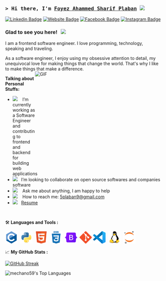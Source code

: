 ### <samp>&gt; Hi there, I'm <a href="#" target="_blank">Foyez Ahammed Sharif Plaban</a> <img src="https://media.giphy.com/media/hvRJCLFzcasrR4ia7z/giphy.gif" width="25"> </samp>

[![Linkedin Badge](https://img.shields.io/badge/LinkedIn-0077B5?style=for-the-badge&logo=linkedin&logoColor=white)](https://bd.linkedin.com/in/5plaban9)
[![Website Badge](https://img.shields.io/badge/website-000000?style=for-the-badge&logo=About.me&logoColor=white)](https://5plaban9.com/)
[![Facebook Badge](https://img.shields.io/badge/Facebook-1877F2?style=for-the-badge&logo=facebook&logoColor=white)](https://www.facebook.com/5plaban9/)
[![Instagram Badge](https://img.shields.io/badge/Instagram-E4405F?style=for-the-badge&logo=instagram&logoColor=white)](https://www.instagram.com/5plaban9/)


### Glad to see you here! &nbsp; ![](https://visitor-badge.glitch.me/badge?page_id=mechano59.mechano59)

I am a frontend software engineer. I love programming, technology, speaking and traveling.

As a software engineer, I enjoy using my obsessive attention to detail, my unequivocal love for making things that change the world. That's why I like to make things that make a difference.
<img align="right" alt="GIF" src="https://github.com/mechano59/mechano59/blob/main/assets/coding.gif?raw=true" width="408" height="318" />



**Talking about Personal Stuffs:**

- <img src="https://github.com/mechano59/mechano59/blob/main/assets/developer.gif?raw=true" width="21" /> &nbsp;&nbsp; I’m currently working as a Software Engineer and contributing to frontend and backend for building web applications
- <img src="https://github.com/mechano59/mechano59/blob/main/assets/laptop.gif?raw=true" width="21" /> &nbsp;&nbsp;I’m looking to collaborate on open source softwares and companies software
- <img src="https://github.com/mechano59/mechano59/blob/main/assets/message.gif?raw=true" width="21" /> &nbsp;&nbsp; Ask me about anything, I am happy to help
- <img src="https://github.com/mechano59/mechano59/blob/main/assets/letterbox.gif?raw=true" width="21" /> &nbsp;&nbsp; How to reach me: 5plaban9@gmail.com
- <img src="https://github.com/mechano59/mechano59/blob/main/assets/doc.gif?raw=true" width="21" />&nbsp;&nbsp; [Resume](https://5plaban9.com/public/assets/files/Foyez_Ahammed_Sharif_Plaban.pdf)

</br>

🛠️ **Languages and Tools :**

<div>
  <img src="https://github.com/devicons/devicon/blob/master/icons/c/c-original.svg" title="C" alt="C" width="40" height="40"/>&nbsp;
  <img src="https://github.com/devicons/devicon/blob/master/icons/python/python-original.svg" title="Python" alt="Python" width="40" height="40"/>&nbsp;
  <img src="https://github.com/devicons/devicon/blob/master/icons/html5/html5-original.svg" title="HTML5" alt="HTML" width="40" height="40"/>&nbsp;
  <img src="https://github.com/devicons/devicon/blob/master/icons/css3/css3-plain-wordmark.svg"  title="CSS3" alt="CSS" width="40" height="40"/>&nbsp;
  <img src="https://github.com/devicons/devicon/blob/master/icons/bootstrap/bootstrap-original.svg" title="Bootstrap" alt="Bootstrap" width="40" height="40"/>&nbsp;
  <img src="https://github.com/devicons/devicon/blob/master/icons/git/git-original.svg" title="Git" alt="Git" width="40" height="40"/>
  <img src="https://github.com/devicons/devicon/blob/master/icons/vscode/vscode-original.svg" title="VS-Code" alt="vscode" width="40" height="40"/>&nbsp;
  <img src="https://github.com/devicons/devicon/blob/master/icons/linux/linux-original.svg" title="Linux" alt="Linux" width="40" height="40"/>&nbsp;
  <img src="https://github.com/devicons/devicon/blob/master/icons/jupyter/jupyter-original.svg" title="Jupyter" alt="Jupyter" width="40" height="40"/>&nbsp;
</div>

📈 **My GitHub Stats :**


[![GitHub Streak](http://github-readme-streak-stats.herokuapp.com?user=mechano59)](https://git.io/streak-stats)

<p>

  ![mechano59's Top Languages](https://github-readme-stats.vercel.app/api/top-langs/?username=mechano59&theme=dark&show_icons=true&hide_border=true&layout=compact)
  
</p>

